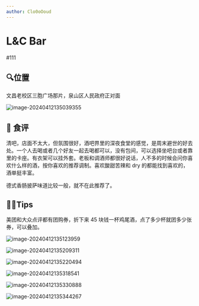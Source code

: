 ```yaml
---
author: Clo0oOoud
---
```


# L&C Bar

#111

## :mag:位置

文昌老校区三胞广场那片，泉山区人民政府正对面

![image-20240412135039355](https://s2.loli.net/2024/04/12/qiKw26mWgJQdyCI.png)

## 🌰 食评

清吧，店面不太大，但氛围很好，酒吧界里的深夜食堂的感觉，是周末避世的好去处。一个人去喝或者几个好友一起去喝都可以，没有包间，可以选择坐吧台或者靠里的卡座。有衣架可以挂外套。老板和调酒师都很好说话，人不多的时候会问你喜欢什么样的酒，按你喜欢的推荐调制。喜欢酸甜苦辣和 dry 的都能找到喜欢的，酒单挺丰富。

德式香肠披萨味道比较一般，就不在此推荐了。

## :tipping_hand_man:Tips

美团和大众点评都有团购券，折下来 45 块钱一杯鸡尾酒，点了多少杯就团多少张券，可以叠加。

![image-20240412135123959](https://s2.loli.net/2024/04/12/RYsqHwCyxfZ6tla.png)

![image-20240412135209311](https://s2.loli.net/2024/04/12/DXv4zfNr3kKBUqh.png)

![image-20240412135220494](https://s2.loli.net/2024/04/12/PEcUpBSXDYJglVM.png)

![image-20240412135318541](https://s2.loli.net/2024/04/12/tceCm4L5uvJ2r7x.png)

![image-20240412135330888](https://s2.loli.net/2024/04/12/9YqSVOkZEG81Uty.png)

![image-20240412135344267](https://s2.loli.net/2024/04/12/erQBCSvdEVyh7xK.png)
